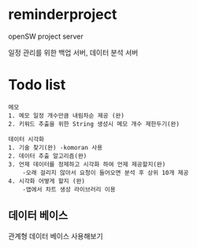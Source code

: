 # reminderproject
 openSW project server

일정 관리를 위한 백업 서버, 데이터 분석 서버

# Todo list
    메모
    1. 메모 일정 개수만큼 내림차순 제공 (완)
    2. 키워드 추출을 위한 String 생성시 메모 개수 제한두기(완)

    데이터 시각화
    1. 기술 찾기(완) -komoran 사용
    2. 데이터 추출 알고리즘(완)
    3. 언제 데이터를 정제하고 시각화 하여 언제 제공할지(완)
        -오래 걸리지 않아서 요청이 들어오면 분석 후 상위 10개 제공
    4. 시각화 어떻게 할지 (완)
        -앱에서 차트 생성 라이브러리 이용

## 데이터 베이스
관계형 데이터 베이스 사용해보기